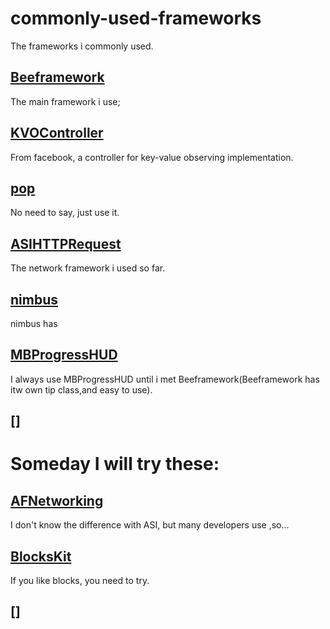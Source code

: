 # commonly-used-frameworks

The frameworks i commonly used.


## [Beeframework](https://github.com/gavinkwoe/BeeFramework)
The main framework i use;

## [KVOController](https://github.com/facebook/KVOController)
From facebook, a controller for key-value observing implementation.

## [pop](https://github.com/facebook/pop)
No need to say, just use it.

## [ASIHTTPRequest](https://github.com/pokeb/asi-http-request)
The network framework i used so far.

## [nimbus](https://github.com/jverkoey/nimbus)
nimbus has

## [MBProgressHUD](https://github.com/jdg/MBProgressHUD)
I always use MBProgressHUD until i met Beeframework(Beeframework has itw own tip class,and easy to use).

## []

# Someday I will try these:

## [AFNetworking](https://github.com/AFNetworking/AFNetworking)
I don't know the difference with ASI, but many developers use ,so...

## [BlocksKit](https://github.com/pandamonia/BlocksKit)
If you like blocks, you need to try.

## []


